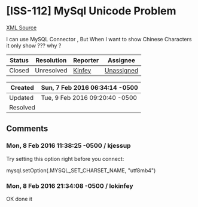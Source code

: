# [ISS-112] MySql Unicode Problem

[XML Source](./xml/ISS-112.xml)
<p><p>I can use MySQL Connector , But When I want to show Chinese Characters it only show ??? why ?</p></p>





Status|Resolution|Reporter|Assignee
------|----------|--------|--------
Closed|Unresolved|[Kinfey](lokinfey)|[Unassigned]($-1)





Created|Sun, 7 Feb 2016 06:34:14 -0500
-------|--------------
Updated|Tue, 9 Feb 2016 09:20:40 -0500
Resolved|


## Comments




### Mon, 8 Feb 2016 11:38:25 -0500 / kjessup 

<p><p>Try setting this option right before you connect:</p>

<p>mysql.setOption(.MYSQL_SET_CHARSET_NAME, "utf8mb4")</p></p>


### Mon, 8 Feb 2016 21:34:08 -0500 / lokinfey 

<p><p>OK done it</p></p>


